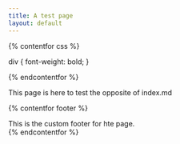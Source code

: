 ```yaml
---
title: A test page
layout: default
---
```


{% contentfor css %}

  div {
    font-weight: bold;
  }

{% endcontentfor %}

This page is here to test the opposite of index.md

{% contentfor footer %}
  <div id="custom-footer">
  This is the custom footer for hte page.
  </div>
{% endcontentfor %}
